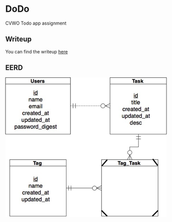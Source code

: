 # DoDo
CVWO Todo app assignment

## Writeup

You can find the writeup [here](https://github.com/dexterleng/cvwo-assignment-dodo/blob/master/cvwo-writeup.pdf)

## EERD

![eerd](https://raw.githubusercontent.com/dexterleng/cvwo-assignment-dodo/master/EERD.jpg)
